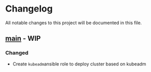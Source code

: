 # Changelog

All notable changes to this project will be documented in this file.

## [**main**](https://gitlab.com/ansible7933119/kubeadm) - **WIP**

### **Changed**
+ Create `kubeadm`ansible role to deploy cluster based on kubeadm
